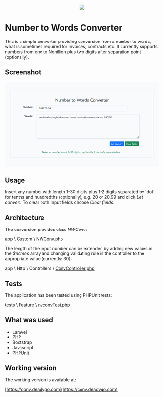 <p align="center"><a href="https://laravel.com" target="_blank"><img src="https://raw.githubusercontent.com/laravel/art/master/logo-lockup/5%20SVG/2%20CMYK/1%20Full%20Color/laravel-logolockup-cmyk-red.svg" width="400"></a></p>



# Number to Words Converter

This is a simple converter providing conversion from a number to words, what is sometimes required for invoices, contracts etc. It currently supports numbers from one to Nonillion plus two digits after separation point (optionally).

## Screenshot

![ntwc](resources/assets/images/ntwc.gif)

## Usage
Insert any number with length 1-30 digits plus 1-2 digits separated by 'dot' for tenths and hundredths (optionally), e.g. 20 or 20.99 and click _Let convert_. To clear both input fields choose _Clear fields_.

## Architecture
The conversion provides class _NWConv_:

app \ Custom \ [NWConv.php](/app/Custom/NWConv.php)

The length of the input number can be extended by adding new values in the _$names_ array and changing validating rule in the controller to the appropriate value (currently: 30):

app \ Http \ Controllers \ [ConvController.php](/app/Http/Controllers/ConvController.php)

## Tests
The application has been tested using PHPUnit tests:

tests \ Feature \ [nvconvTest.php](/tests/Feature/nvconvTest.php)

## What was used

- Laravel
- PHP
- Bootstrap
- Javascript
- PHPUnit

## Working version

The working version is available at:

[https://conv.deadygo.com](https://conv.deadygo.com)
